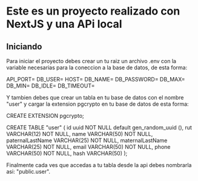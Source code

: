 # Este es un proyecto realizado con NextJS y una APi local

## Iniciando

Para iniciar el proyecto debes crear un tu raiz un archivo .env con la variable necesarias para la coneccion a la base de datos, de esta forma:

API_PORT=
DB_USER=
HOST=
DB_NAME=
DB_PASSWORD=
DB_MAX=
DB_MIN=
DB_IDLE=
DB_TIMEOUT=

Y tambien debes que crear un tabla en tu base de datos con el nombre "user" y cargar la extension pgcrypto en tu base de datos de esta forma:

CREATE EXTENSION pgcrypto;

CREATE TABLE "user" (
id uuid NOT NULL default gen_random_uuid (),
rut VARCHAR(12) NOT NULL, 
name VARCHAR(50) NOT NULL, 
paternalLastName VARCHAR(25) NOT NULL, 
maternalLastName VARCHAR(25) NOT NULL, 
email VARCHAR(50) NOT NULL, 
phone VARCHAR(50) NOT NULL, 
hash VARCHAR(50)
);

Finalmente cada ves que accedas a tu tabla desde la api debes nombrarla asi: "public.user".